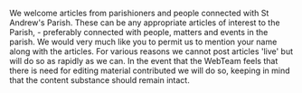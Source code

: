 We welcome articles from parishioners and people connected with St
Andrew's Parish. These can be any appropriate articles of interest to
the Parish, - preferably connected with people, matters and events in
the parish. We would very much like you to permit us to mention your
name along with the articles. For various reasons we cannot post
articles \'live\' but will do so as rapidly as we can. In the event that
the WebTeam feels that there is need for editing material contributed we
will do so, keeping in mind that the content substance should remain
intact.
